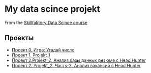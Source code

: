 # My data scince projekt
From the [Skillfaktory Data Scince course]()

## Проекты

*   [Проект 0. Игра: Угадай число](https://github.com/Maksim9654/first_reposit_M/tree/main/projekt_0)
*   [Проект 1. Projekt_1](https://github.com/Maksim9654/first_reposit_M/tree/main/Projekt_1)
*   [Проект 2.Projekt_2. Анализ базы данных резюме c Head Hunter](https://github.com/Maksim9654/first_reposit_M/tree/main/PROJECT-2.%20%D0%90%D0%BD%D0%B0%D0%BB%D0%B8%D0%B7%20%D1%80%D0%B5%D0%B7%D1%8E%D0%BC%D0%B5%20%D0%B8%D0%B7%20HeadHunter) 
*   [Проект 2. Projekt_2. Часть-2. Анализ вакансий c Head Hunter](https://github.com/Maksim9654/first_reposit_M/tree/main/SQL.%20PROJECT-2.%20%D0%A7%D0%B0%D1%81%D1%82%D1%8C-2.%D0%90%D0%BD%D0%B0%D0%BB%D0%B8%D0%B7%20%D0%B2%D0%B0%D0%BA%D0%B0%D0%BD%D1%81%D0%B8%D0%B9%20%D0%B8%D0%B7%20HeadHunter)